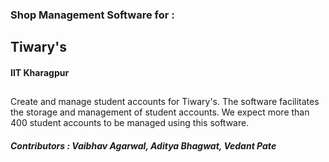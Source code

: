 ### Shop Management Software for :
## Tiwary's 
#### IIT Kharagpur 

##
## 

Create and manage student accounts for Tiwary's. 
The software facilitates the storage and management of student accounts. 
We expect more than 400 student accounts to be managed using this software.

##### Contributors : Vaibhav Agarwal, Aditya Bhagwat, Vedant Pate
